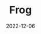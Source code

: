 ---
title: Frog
subtitle: 
layout: default
modal-id: 3
date: 2022-12-06
img: video
vid: IMG_4908.MP4
thumbnail: frog-thumbnail.png
alt: image-alt
price: NAF 500
description: Lorem ipsum dolor sit amet, usu cu alterum nominavi lobortis. At duo novum diceret. Tantas apeirian vix et, usu sanctus postulant inciderint ut, populo diceret necessitatibus in vim. Cu eum dicam feugiat noluisse.

---